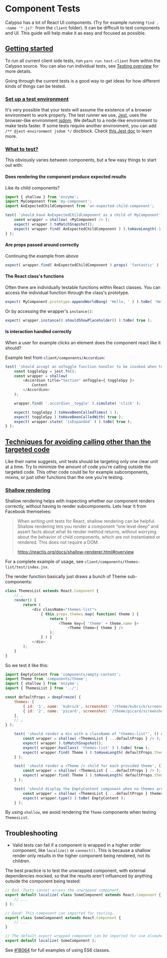 # Component Tests

Calypso has a lot of React UI components. (Try for example running `find . -name '*.js?'` from the `client` folder).  It can be difficult to test components and UI. This guide will help make it as easy and focused as possible.

## [Getting started](#getting-started)

To run all current client side tests, run `yarn run test-client` from within the Calypso source. You can also run individual tests, see [Testing overview](testing-overview.md#how-to-run-a-smaller-subset-of-test-files) for more details.

Going through the current tests is a good way to get ideas for how different kinds of things can be tested.

### [Set up a test environment](#setting-up-environment)

It's very possible that your tests will assume the existence of a browser environment to work properly. The test runner we use, [Jest](https://facebook.github.io/jest), uses the browser-like environment [jsdom](https://github.com/tmpvar/jsdom). We default to a node-like environment to make tests faster. If some tests require another environment, you can add `/** @jest-environment jsdom */` docblock. Check [this Jest doc](https://facebook.github.io/jest/docs/en/configuration.html#testenvironment-string) to learn more.

### [What to test?](#what-to-test)

This obviously varies between components, but a few easy things to start out with:

#### Does rendering the component produce expected results

Like its child components?

```javascript
import { shallow } from 'enzyme';
import MyComponent from 'my-component';
import AnExpectedChildComponent from 'an-expected-child-component';

test( 'should have AnExpectedChildComponent as a child of MyComponent', () => {
	const wrapper = shallow( <MyComponent /> );
	expect( wrapper ).toMatchSnapshot();
	expect( wrapper.find( AnExpectedChildComponent ) ).toHaveLength( 1 );
} );
```

#### Are props passed around correctly

Continuing the example from above

```javascript
expect( wrapper.find( AnExpectedChildComponent ).props( 'fantastic' ) ).toBe( true );
```

#### The React class's functions

Often there are individually testable functions within React classes. You can access the individual function through the class's prototype.

```javascript
expect( MyComponent.prototype.appendWorldBang( 'Hello, ' ) ).toBe( 'Hello, world!' );
```

Or by accessing the wrapper's `instance()`:

```javascript
expect( wrapper.instance().shouldShowPlaceholder() ).toBe( true );
```


#### Is interaction handled correctly

When a user for example clicks an element does the component react like it should?

Example test from `client/components/Accordion`:

```javascript
test( 'should accept an onToggle function handler to be invoked when toggled', () => {
	const toggleSpy = jest.fn();
	const wrapper = shallow(
		<Accordion title="Section" onToggle={ toggleSpy }>
			Content
		</Accordion>
	);

	wrapper.find( '.accordion__toggle' ).simulate( 'click' );

	expect( toggleSpy ).toHaveBeenCalledTimes( 1 );
	expect( toggleSpy ).toHaveBeenCalledWith( true );
	expect( wrapper.state( 'isExpanded' ) ).toBe( true );
} );
```

## [Techniques for avoiding calling other than the targeted code](#techniques-for-avoiding-calling-other-code)

Like their name suggests, unit tests should be targeting only one clear unit at a time. Try to minimize the amount of code you're calling outside the targeted code. This other code could be for example subcomponents, mixins, or just other functions than the one you're testing.

### [Shallow rendering](#shallow-rendering)

Shallow rendering helps with inspecting whether our component renders correctly, without having to render subcomponents. Lets hear it from Facebook themselves:

> When writing unit tests for React, shallow rendering can be helpful. Shallow rendering lets you
> render a component “one level deep” and assert facts about what its render method returns,
> without worrying about the behavior of child components, which are not instantiated or rendered.
> This does not require a DOM.
>
> https://reactjs.org/docs/shallow-renderer.html#overview

For a complete example of usage, see `client/components/themes-list/test/index.jsx`.

The render function basically just draws a bunch of Theme sub-components:

```javascript
class ThemesList extends React.Component {
	// …
	render() {
		return (
			<div className="themes-list">
				{ this.props.themes.map( function( theme ) {
					return (
						<Theme key={ 'theme' + theme.name }>
							<Theme theme={ theme } />
					);
				} ) }
			</div>
		);
	}
}
```

So we test it like this:

```javascript
import EmptyContent from 'components/empty-content';
import Theme from 'components/theme';
import { shallow } from 'enzyme';
import { ThemesList } from '../';

const defaultProps = deepFreeze( {
	themes: [
		{ id: '1', name: 'kubrick', screenshot: '/theme/kubrick/screenshot.png' },
		{ id: '2', name: 'picard', screenshot: '/theme/picard/screenshot.png' },
	],
	// …
} );

	test( 'should render a div with a className of "themes-list"', () => {
		const wrapper = shallow( <ThemesList { ...defaultProps } /> );
		expect( wrapper ).toMatchSnapshot();
		expect( wrapper.hasClass( 'themes-list' ) ).toBe( true );
		expect( wrapper.find( Theme ) ).toHaveLength( defaultProps.themes.length );
	} );

	test( 'should render a <Theme /> child for each provided theme', () => {
		const wrapper = shallow( <ThemesList { ...defaultProps } /> );
		expect( wrapper.find( Theme ) ).toHaveLength( defaultProps.themes.length );
	} );

	test( 'should display the EmptyContent component when no themes are provided', () => {
		const wrapper = shallow( <ThemesList { ...defaultProps } themes={ [] } /> );
		expect( wrapper.type() ).toBe( EmptyContent );
	} );
```

By using `shallow`, we avoid rendering the `Theme` components when testing `ThemesList`.

## Troubleshooting

* Valid tests can fail if a component is wrapped in a higher order component, like `localize()` or `connect()`. This is because a shallow render only results in the higher component being rendered, not its children.

The best practice is to test the unwrapped component, with external dependencies mocked, so that the results aren't influenced by anything outside the component being tested:

```javascript
// Bad. Tests cannot access the unwrapped component.
export default localize( class SomeComponent extends React.Component {
	// ...
} );
```

```javascript
// Good! This component can imported for testing.
export class SomeComponent extends React.Component {
	// ...
}

// The default export wrapped component can be imported for use elsewhere.
export default localize( SomeComponent );
```

See [#18064](https://github.com/Automattic/wp-calypso/pull/18064) for full examples of using ES6 classes.
